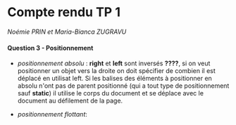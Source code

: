 # Compte rendu TP 1
 *Noémie PRIN et Maria-Bianca ZUGRAVU*

 #### Question 3 - __Positionnement__

 * *positionnement absolu* : __right__ et __left__ sont inversés __????__, si on veut positionner un objet vers la droite on doit spécifier de combien il est déplacé en utilisat left. Si les balises des éléments à positionner en absolu n'ont pas de parent positionné (qui a tout type de positionnement sauf __static__) il utilise le corps du document et se déplace avec le document au défilement de la page.

 * *positionnement flottant*:
